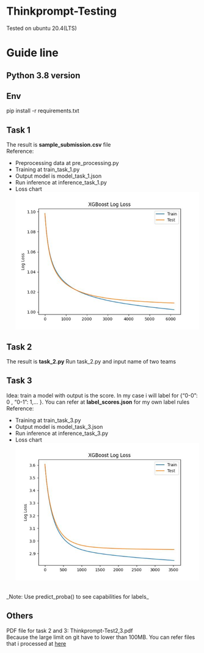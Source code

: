 # Thinkprompt-Testing
Tested on ubuntu 20.4(LTS)
# Guide line
## Python 3.8 version 
## Env
  pip install -r requirements.txt
## Task 1
The result is **sample_submission.csv** file
<br>
Reference: 
- Preprocessing data at pre_processing.py
- Training at train_task_1.py
- Output model is model_task_1.json
- Run inference at inference_task_1.py
- Loss chart <br><img src="https://github.com/JianNguyen/Thinkprompt-Testing/blob/main/chart_task_1.jpg?raw=true">
## Task 2
The result is **task_2.py**
Run task_2.py and input name of two teams
## Task 3
Idea: train a model with output is the score. In my case i will label for 
{“0-0”: 0 , “0-1”: 1,... }. You can refer at **label_scores.json** for my own label rules 
<br>
Reference: 
- Training at train_task_3.py
- Output model is model_task_3.json
- Run inference at inference_task_3.py
- Loss chart <br><img src="https://github.com/JianNguyen/Thinkprompt-Testing/blob/main/chart_task_3.jpg?raw=true">
<br>
_Note: Use predict_proba() to see capabilities for labels_

## Others
PDF file for task 2 and 3: Thinkprompt-Test2,3.pdf
<br>
Because the large limit on git have to lower than 100MB. You can refer files that i processed at [here](https://drive.google.com/drive/folders/1aNV8YyBJ1OmeWp6lpNo7CHp_pmryW1HN?usp=sharing)

